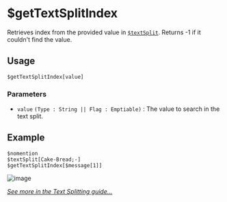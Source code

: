 # $getTextSplitIndex 
Retrieves index from the provided value in [`$textSplit`](./textSplit.md). Returns -1 if it couldn't find the value.

## Usage
``` 
$getTextSplitIndex[value]
``` 

### Parameters 
- `value` `(Type : String || Flag : Emptiable)` : The value to search in the text split.

## Example 
``` 
$nomention 
$textSplit[Cake-Bread;-] 
$getTextSplitIndex[$message[1]] 
``` 

![image](https://user-images.githubusercontent.com/42785890/151845189-1866a9c2-cacb-401b-9efe-137cc54586b6.png)

[*See more in the Text Splitting guide...*](../guides/textSplitting.md)
